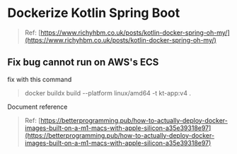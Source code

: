 # Dockerize Kotlin Spring Boot

> Ref: [https://www.richyhbm.co.uk/posts/kotlin-docker-spring-oh-my/](https://www.richyhbm.co.uk/posts/kotlin-docker-spring-oh-my/)

## Fix bug cannot run on AWS's ECS

fix with this command
> docker buildx build --platform linux/amd64 -t kt-app:v4 .

Document reference
> Ref: [https://betterprogramming.pub/how-to-actually-deploy-docker-images-built-on-a-m1-macs-with-apple-silicon-a35e39318e97](https://betterprogramming.pub/how-to-actually-deploy-docker-images-built-on-a-m1-macs-with-apple-silicon-a35e39318e97)
